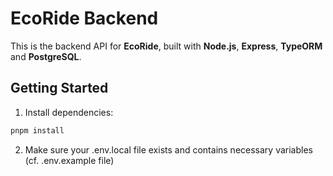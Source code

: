 # EcoRide Backend

This is the backend API for **EcoRide**, built with **Node.js**, **Express**, **TypeORM** and **PostgreSQL**.

## Getting Started

1. Install dependencies:

```bash
pnpm install
```

2. Make sure your .env.local file exists and contains necessary variables (cf. .env.example file)
